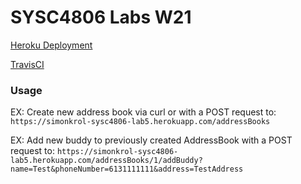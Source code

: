 # SYSC4806 Labs W21

[Heroku Deployment](https://simonkrol-sysc4806-lab5.herokuapp.com/)

[TravisCI](https://travis-ci.com/github/simonkrol/SYSC4806_Labs)


### Usage

EX: Create new address book via curl or with a POST request to:
`https://simonkrol-sysc4806-lab5.herokuapp.com/addressBooks`

EX: Add new buddy to previously created AddressBook with a POST request to:
`https://simonkrol-sysc4806-lab5.herokuapp.com/addressBooks/1/addBuddy?name=Test&phoneNumber=6131111111&address=TestAddress`